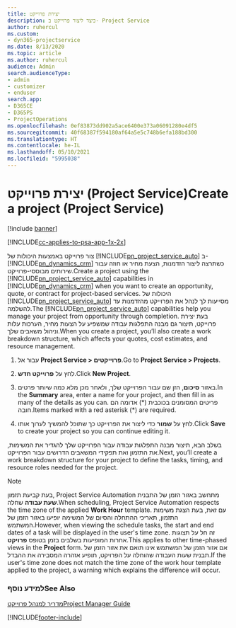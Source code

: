 ```yaml
---
title: יצירת פרוייקט
description: כיצד ליצור פרוייקט ב- Project Service
author: ruhercul
ms.custom:
- dyn365-projectservice
ms.date: 8/13/2020
ms.topic: article
ms.author: ruhercul
audience: Admin
search.audienceType:
- admin
- customizer
- enduser
search.app:
- D365CE
- D365PS
- ProjectOperations
ms.openlocfilehash: 0ef83873dd902a5ace6400e373a06091280e4df5
ms.sourcegitcommit: 40f68387f594180af64a5e5c748b6efa188bd300
ms.translationtype: HT
ms.contentlocale: he-IL
ms.lasthandoff: 05/10/2021
ms.locfileid: "5995038"
---
```

# <a name="create-a-project-project-service"></a><span data-ttu-id="726c1-103">יצירת פרוייקט (Project Service)</span><span class="sxs-lookup"><span data-stu-id="726c1-103">Create a project (Project Service)</span></span>

[!include [banner](../includes/psa-now-project-operations.md)]

[!INCLUDE[cc-applies-to-psa-app-1x-2x](../includes/cc-applies-to-psa-app-1x-2x.md)]

<span data-ttu-id="726c1-104">צור פרוייקט באמצעות היכולות של [!INCLUDE[pn_project_service_auto](../includes/pn-project-service-auto.md)] ב- [!INCLUDE[pn_dynamics_crm](../includes/pn-dynamics-crm.md)] כשתרצה ליצור הזדמנות, הצעת מחיר או חוזה עבור שירותים מבוססי-פרוייקט.</span><span class="sxs-lookup"><span data-stu-id="726c1-104">Create a project using the [!INCLUDE[pn_project_service_auto](../includes/pn-project-service-auto.md)] capabilities in [!INCLUDE[pn_dynamics_crm](../includes/pn-dynamics-crm.md)] when you want to create an opportunity, quote, or contract for project-based services.</span></span> <span data-ttu-id="726c1-105">היכולות של [!INCLUDE[pn_project_service_auto](../includes/pn-project-service-auto.md)] מסייעות לך לנהל את הפרוייקט מהזדמנות עד להשלמה.</span><span class="sxs-lookup"><span data-stu-id="726c1-105">The [!INCLUDE[pn_project_service_auto](../includes/pn-project-service-auto.md)] capabilities help you manage your project from opportunity through completion.</span></span> <span data-ttu-id="726c1-106">בעת יצירת פרוייקט, תיצור גם מבנה התפלגות עבודה שמשפיע על הצעות מחיר, הערכות עלות וניהול משאבים שלך.</span><span class="sxs-lookup"><span data-stu-id="726c1-106">When you create a project, you’ll also create a work breakdown structure, which affects your quotes, cost estimates, and resource management.</span></span>  
  
1.  <span data-ttu-id="726c1-107">עבור אל **Project Service > פרוייקטים**.</span><span class="sxs-lookup"><span data-stu-id="726c1-107">Go to **Project Service > Projects**.</span></span>  
  
2.  <span data-ttu-id="726c1-108">לחץ על **פרוייקט חדש**.</span><span class="sxs-lookup"><span data-stu-id="726c1-108">Click **New Project**.</span></span>  
  
3.  <span data-ttu-id="726c1-109">באזור **סיכום**, הזן שם עבור הפרוייקט שלך, ולאחר מכן מלא כמה שיותר פרטים.</span><span class="sxs-lookup"><span data-stu-id="726c1-109">In the **Summary** area, enter a name for your project, and then fill in as many of the details as you can.</span></span> <span data-ttu-id="726c1-110">פריטים המסומנים בכוכבית (\*) אדומה הם חובה.</span><span class="sxs-lookup"><span data-stu-id="726c1-110">Items marked with a red asterisk (\*) are required.</span></span>  
  
4.  <span data-ttu-id="726c1-111">לחץ על **שמור** כדי ליצור את הפרוייקט כך שתוכל להמשיך לערוך אותו.</span><span class="sxs-lookup"><span data-stu-id="726c1-111">Click **Save** to create your project so you can continue editing it.</span></span>  
  
<span data-ttu-id="726c1-112">בשלב הבא, תיצור מבנה התפלגות עבודה עבור הפרוייקט שלך להגדיר את המשימות, את התזמון ואת תפקידי המשאבים הדרושים עבור הפרוייקט.</span><span class="sxs-lookup"><span data-stu-id="726c1-112">Next, you’ll create a work breakdown structure for your project to define the tasks, timing, and resource roles needed for the project.</span></span>  

> [!NOTE]
> <span data-ttu-id="726c1-113">בעת קביעת תזמון, Project Service Automation מתחשב באזור הזמן של התבנית **שעת עבודה** שחלה.</span><span class="sxs-lookup"><span data-stu-id="726c1-113">When scheduling, Project Service Automation respects the time zone of the applied **Work Hour** template.</span></span> <span data-ttu-id="726c1-114">עם זאת, בעת הצגת משימות התזמון, תאריכי ההתחלה והסיום של המשימה יופיעו באזור הזמן של המשתמש.</span><span class="sxs-lookup"><span data-stu-id="726c1-114">However, when viewing the schedule tasks, the start and end dates of a task will be displayed in the user's time zone.</span></span> <span data-ttu-id="726c1-115">זה חל על תצוגות אחרות המופיעות בשלבים בזמן בטופס **פרויקט**.</span><span class="sxs-lookup"><span data-stu-id="726c1-115">This applies to other time-phased views in the **Project** form.</span></span> <span data-ttu-id="726c1-116">אם אזור הזמן של המשתמש אינו תואם את אזור הזמן של תבנית שעות העבודה שהוחלה על הפרויקט, תופיע אזהרה המסבירה את ההבדל.</span><span class="sxs-lookup"><span data-stu-id="726c1-116">If the user's time zone does not match the time zone of the work hour template applied to the project, a warning which explains the difference will occur.</span></span> 
  
### <a name="see-also"></a><span data-ttu-id="726c1-117">למידע נוסף</span><span class="sxs-lookup"><span data-stu-id="726c1-117">See Also</span></span>  
 [<span data-ttu-id="726c1-118">מדריך למנהל פרוייקט</span><span class="sxs-lookup"><span data-stu-id="726c1-118">Project Manager Guide</span></span>](../psa/project-manager-guide.md)


[!INCLUDE[footer-include](../includes/footer-banner.md)]